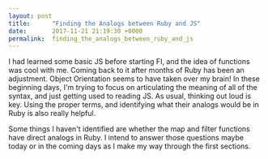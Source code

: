 ```yaml
---
layout: post
title:      "Finding the Analogs between Ruby and JS"
date:       2017-11-21 21:19:30 +0000
permalink:  finding_the_analogs_between_ruby_and_js
---
```



I had learned some basic JS before starting FI, and the idea of functions was cool with me. Coming back to it after months of Ruby has been an adjustment. Object Orientation seems to have taken over my brain! In these beginning days, I'm trying to focus on articulating the meaning of all of the syntax, and just getting used to reading JS. As usual, thinking out loud is key. Using the proper terms, and identifying what their analogs would be in Ruby is also really helpful. 

Some things I haven't identified are whether the map and filter functions have direct analogs in Ruby. I intend to answer those questions maybe today or in the coming days as I make my way through the first sections.
